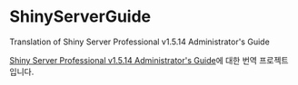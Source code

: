 # ShinyServerGuide
Translation of Shiny Server Professional v1.5.14 Administrator's Guide

[Shiny Server Professional v1.5.14 Administrator's Guide](https://docs.rstudio.com/shiny-server/#server-management)에 대한 번역 프로젝트입니다.
